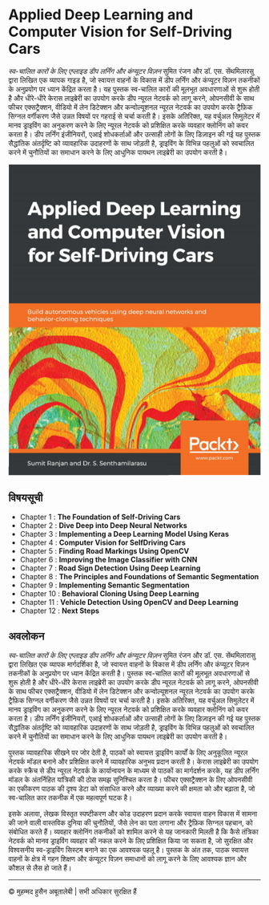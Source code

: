 <!-- ©©©©©©©©©©©©©©©©©©©©©©©© All Rights Are Reserved By Muhammad Husain Abootalebi ©©©©©©©©©©©©©©©©©©©©©©©©©©©©©©©©©© -->

# Applied Deep Learning and Computer Vision for Self-Driving Cars

*स्व-चालित कारों के लिए एप्लाइड डीप लर्निंग और कंप्यूटर विज़न* सुमित रंजन और डॉ. एस. सेंथमिलारसु द्वारा लिखित एक व्यापक गाइड है, जो स्वायत्त वाहनों के विकास में डीप लर्निंग और कंप्यूटर विज़न तकनीकों के अनुप्रयोग पर ध्यान केंद्रित करता है। यह पुस्तक स्व-चालित कारों की मूलभूत अवधारणाओं से शुरू होती है और धीरे-धीरे केरास लाइब्रेरी का उपयोग करके डीप न्यूरल नेटवर्क को लागू करने, ओपनसीवी के साथ फीचर एक्सट्रैक्शन, वीडियो में लेन डिटेक्शन और कन्वोल्यूशनल न्यूरल नेटवर्क का उपयोग करके ट्रैफ़िक सिग्नल वर्गीकरण जैसे उन्नत विषयों पर गहराई से चर्चा करती है। इसके अतिरिक्त, यह वर्चुअल सिमुलेटर में मानव ड्राइविंग का अनुकरण करने के लिए न्यूरल नेटवर्क को प्रशिक्षित करके व्यवहार क्लोनिंग को कवर करता है। डीप लर्निंग इंजीनियरों, एआई शोधकर्ताओं और उत्साही लोगों के लिए डिज़ाइन की गई यह पुस्तक सैद्धांतिक अंतर्दृष्टि को व्यावहारिक उदाहरणों के साथ जोड़ती है, ड्राइविंग के विभिन्न पहलुओं को स्वचालित करने में चुनौतियों का समाधान करने के लिए आधुनिक पायथन लाइब्रेरी का उपयोग करती है।

![Applied Deep Learning and Computer Vision for Self-Driving Cars](../../assets/Books/Book%20Covers/00%20-%201%20-%20Applied%20DL%20-%20CV%20for%20SDC.webp)

## विषयसूची

* Chapter 1 : **The Foundation of Self-Driving Cars**
* Chapter 2 : **Dive Deep into Deep Neural Networks**
* Chapter 3 : **Implementing a Deep Learning Model Using Keras**
* Chapter 4 : **Computer Vision for SelfDriving Cars**
* Chapter 5 : **Finding Road Markings Using OpenCV**
* Chapter 6 : **Improving the Image Classifier with CNN**
* Chapter 7 : **Road Sign Detection Using Deep Learning**
* Chapter 8 : **The Principles and Foundations of Semantic Segmentation**
* Chapter 9 : **Implementing Semantic Segmentation**
* Chapter 10 : **Behavioral Cloning Using Deep Learning**
* Chapter 11 : **Vehicle Detection Using OpenCV and Deep Learning**
* Chapter 12 : **Next Steps**

## अवलोकन

*स्व-चालित कारों के लिए एप्लाइड डीप लर्निंग और कंप्यूटर विज़न* सुमित रंजन और डॉ. एस. सेंथमिलारासु द्वारा लिखित एक व्यापक मार्गदर्शिका है, जो स्वायत्त वाहनों के विकास में डीप लर्निंग और कंप्यूटर विज़न तकनीकों के अनुप्रयोग पर ध्यान केंद्रित करती है। पुस्तक स्व-चालित कारों की मूलभूत अवधारणाओं से शुरू होती है और धीरे-धीरे केरास लाइब्रेरी का उपयोग करके डीप न्यूरल नेटवर्क को लागू करने, ओपनसीवी के साथ फीचर एक्सट्रैक्शन, वीडियो में लेन डिटेक्शन और कन्वोल्यूशनल न्यूरल नेटवर्क का उपयोग करके ट्रैफ़िक सिग्नल वर्गीकरण जैसे उन्नत विषयों पर चर्चा करती है। इसके अतिरिक्त, यह वर्चुअल सिमुलेटर में मानव ड्राइविंग का अनुकरण करने के लिए न्यूरल नेटवर्क को प्रशिक्षित करके व्यवहार क्लोनिंग को कवर करता है। डीप लर्निंग इंजीनियरों, एआई शोधकर्ताओं और उत्साही लोगों के लिए डिज़ाइन की गई यह पुस्तक सैद्धांतिक अंतर्दृष्टि को व्यावहारिक उदाहरणों के साथ जोड़ती है, ड्राइविंग के विभिन्न पहलुओं को स्वचालित करने में चुनौतियों का समाधान करने के लिए आधुनिक पायथन लाइब्रेरी का उपयोग करती है।

पुस्तक व्यावहारिक सीखने पर जोर देती है, पाठकों को स्वायत्त ड्राइविंग कार्यों के लिए अनुकूलित न्यूरल नेटवर्क मॉडल बनाने और प्रशिक्षित करने में व्यावहारिक अनुभव प्रदान करती है। केरास लाइब्रेरी का उपयोग करके स्क्रैच से डीप न्यूरल नेटवर्क के कार्यान्वयन के माध्यम से पाठकों का मार्गदर्शन करके, यह डीप लर्निंग मॉडल के अंतर्निहित यांत्रिकी की ठोस समझ सुनिश्चित करता है। फीचर एक्सट्रैक्शन के लिए ओपनसीवी का एकीकरण पाठक की दृश्य डेटा को संसाधित करने और व्याख्या करने की क्षमता को और बढ़ाता है, जो स्व-चालित कार तकनीक में एक महत्वपूर्ण घटक है।

इसके अलावा, लेखक विस्तृत स्पष्टीकरण और कोड उदाहरण प्रदान करके स्वायत्त वाहन विकास में सामना की जाने वाली वास्तविक दुनिया की चुनौतियों, जैसे लेन का पता लगाना और ट्रैफ़िक सिग्नल पहचान, को संबोधित करते हैं। व्यवहार क्लोनिंग तकनीकों को शामिल करने से यह जानकारी मिलती है कि कैसे तंत्रिका नेटवर्क को मानव ड्राइविंग व्यवहार की नकल करने के लिए प्रशिक्षित किया जा सकता है, जो सुरक्षित और विश्वसनीय स्व-ड्राइविंग सिस्टम बनाने का एक आवश्यक पहलू है। पुस्तक के अंत तक, पाठक स्वायत्त वाहनों के क्षेत्र में गहन शिक्षण और कंप्यूटर विज़न समाधानों को लागू करने के लिए आवश्यक ज्ञान और कौशल से लैस हो जाते हैं।

---

© मुहम्मद हुसैन अबूतालेबी | सभी अधिकार सुरक्षित हैं

<!-- ©©©©©©©©©©©©©©©©©©©©©©©© All Rights Are Reserved By Muhammad Husain Abootalebi ©©©©©©©©©©©©©©©©©©©©©©©©©©©©©©©©©© -->
